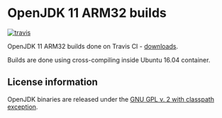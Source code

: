 OpenJDK 11 ARM32 builds
=========================

[![travis](https://travis-ci.org/ojdkbuild/contrib_jdk11u-arm32-ci.svg?branch=jdk-11.0.6%2B10)](https://travis-ci.org/ojdkbuild/contrib_jdk11u-arm32-ci/builds)

OpenJDK 11 ARM32 builds done on Travis CI - [downloads](https://github.com/ojdkbuild/contrib_jdk11u-arm32-ci/releases).

Builds are done using cross-compiling inside Ubuntu 16.04 container.

License information
-------------------

OpenJDK binaries are released under the [GNU GPL v. 2 with classpath exception](https://github.com/ojdkbuild/contrib_jdk11u-arm32-ci/blob/master/LICENSE).


